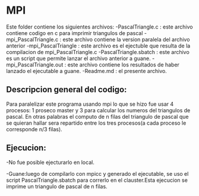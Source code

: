 # MPI
Este folder contiene los siguientes archivos:
-PascalTriangle.c : este archivo contiene codigo en c para imprimir triangulos de pascal
-mpi_PascalTriangle.c : este archivo contiene la version paralela del archivo anterior
-mpi_PascalTriangle : este archivo es el ejectuble que resulta de la compilacion de mpi_PascalTriangle.c
-PascalTriangle.sbatch : este archivo es un script que permite lanzar el archivo anterior a guane.
-mpi_PascalTriangle.out : este archivo contiene los resultados de haber lanzado el ejecutable a guane.
-Readme.md : el presente archivo. 

## Descripcion general del codigo:
Para paralelizar este programa usando mpi lo que se hizo fue usar 4 procesos: 1 proseco master y 3 para calcular los numeros del triangulos de pascal.
En otras palabras el computo de n filas del triangulo de pascal que se quieran hallar sera repartido entre los tres procesos(a cada proceso le corresponde n/3 filas). 

## Ejecucion:
-No fue posible ejecturarlo en local.

-Guane:luego de compilarlo con mpicc y generado el ejecutable, se uso el script PascalTriangle.sbatch para correrlo en el clauster.Esta
 ejecucion se imprime un triangulo de pascal de n filas.   

 
